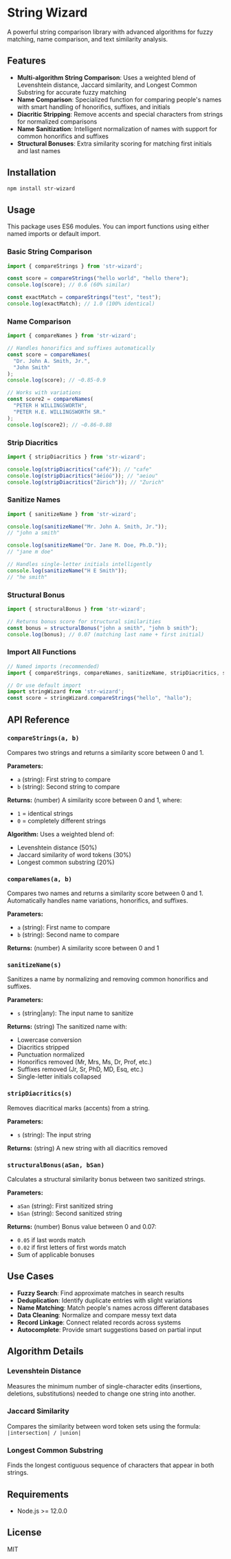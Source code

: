 # String Wizard

A powerful string comparison library with advanced algorithms for fuzzy matching, name comparison, and text similarity analysis.

## Features

- **Multi-algorithm String Comparison**: Uses a weighted blend of Levenshtein distance, Jaccard similarity, and Longest Common Substring for accurate fuzzy matching
- **Name Comparison**: Specialized function for comparing people's names with smart handling of honorifics, suffixes, and initials
- **Diacritic Stripping**: Remove accents and special characters from strings for normalized comparisons
- **Name Sanitization**: Intelligent normalization of names with support for common honorifics and suffixes
- **Structural Bonuses**: Extra similarity scoring for matching first initials and last names

## Installation

```bash
npm install str-wizard
```

## Usage

This package uses ES6 modules. You can import functions using either named imports or default import.

### Basic String Comparison

```javascript
import { compareStrings } from 'str-wizard';

const score = compareStrings("hello world", "hello there");
console.log(score); // 0.6 (60% similar)

const exactMatch = compareStrings("test", "test");
console.log(exactMatch); // 1.0 (100% identical)
```

### Name Comparison

```javascript
import { compareNames } from 'str-wizard';

// Handles honorifics and suffixes automatically
const score = compareNames(
  "Dr. John A. Smith, Jr.",
  "John Smith"
);
console.log(score); // ~0.85-0.9

// Works with variations
const score2 = compareNames(
  "PETER H WILLINGSWORTH",
  "PETER H.E. WILLINGSWORTH SR."
);
console.log(score2); // ~0.86-0.88
```

### Strip Diacritics

```javascript
import { stripDiacritics } from 'str-wizard';

console.log(stripDiacritics("café")); // "cafe"
console.log(stripDiacritics("áéíóú")); // "aeiou"
console.log(stripDiacritics("Zürich")); // "Zurich"
```

### Sanitize Names

```javascript
import { sanitizeName } from 'str-wizard';

console.log(sanitizeName("Mr. John A. Smith, Jr."));
// "john a smith"

console.log(sanitizeName("Dr. Jane M. Doe, Ph.D."));
// "jane m doe"

// Handles single-letter initials intelligently
console.log(sanitizeName("H E Smith"));
// "he smith"
```

### Structural Bonus

```javascript
import { structuralBonus } from 'str-wizard';

// Returns bonus score for structural similarities
const bonus = structuralBonus("john a smith", "john b smith");
console.log(bonus); // 0.07 (matching last name + first initial)
```

### Import All Functions

```javascript
// Named imports (recommended)
import { compareStrings, compareNames, sanitizeName, stripDiacritics, structuralBonus } from 'str-wizard';

// Or use default import
import stringWizard from 'str-wizard';
const score = stringWizard.compareStrings("hello", "hallo");
```

## API Reference

### `compareStrings(a, b)`

Compares two strings and returns a similarity score between 0 and 1.

**Parameters:**
- `a` (string): First string to compare
- `b` (string): Second string to compare

**Returns:** (number) A similarity score between 0 and 1, where:
- `1` = identical strings
- `0` = completely different strings

**Algorithm:** Uses a weighted blend of:
- Levenshtein distance (50%)
- Jaccard similarity of word tokens (30%)
- Longest common substring (20%)

### `compareNames(a, b)`

Compares two names and returns a similarity score between 0 and 1. Automatically handles name variations, honorifics, and suffixes.

**Parameters:**
- `a` (string): First name to compare
- `b` (string): Second name to compare

**Returns:** (number) A similarity score between 0 and 1

### `sanitizeName(s)`

Sanitizes a name by normalizing and removing common honorifics and suffixes.

**Parameters:**
- `s` (string|any): The input name to sanitize

**Returns:** (string) The sanitized name with:
- Lowercase conversion
- Diacritics stripped
- Punctuation normalized
- Honorifics removed (Mr, Mrs, Ms, Dr, Prof, etc.)
- Suffixes removed (Jr, Sr, PhD, MD, Esq, etc.)
- Single-letter initials collapsed

### `stripDiacritics(s)`

Removes diacritical marks (accents) from a string.

**Parameters:**
- `s` (string): The input string

**Returns:** (string) A new string with all diacritics removed

### `structuralBonus(aSan, bSan)`

Calculates a structural similarity bonus between two sanitized strings.

**Parameters:**
- `aSan` (string): First sanitized string
- `bSan` (string): Second sanitized string

**Returns:** (number) Bonus value between 0 and 0.07:
- `0.05` if last words match
- `0.02` if first letters of first words match
- Sum of applicable bonuses

## Use Cases

- **Fuzzy Search**: Find approximate matches in search results
- **Deduplication**: Identify duplicate entries with slight variations
- **Name Matching**: Match people's names across different databases
- **Data Cleaning**: Normalize and compare messy text data
- **Record Linkage**: Connect related records across systems
- **Autocomplete**: Provide smart suggestions based on partial input

## Algorithm Details

### Levenshtein Distance
Measures the minimum number of single-character edits (insertions, deletions, substitutions) needed to change one string into another.

### Jaccard Similarity
Compares the similarity between word token sets using the formula: `|intersection| / |union|`

### Longest Common Substring
Finds the longest contiguous sequence of characters that appear in both strings.

## Requirements

- Node.js >= 12.0.0

## License

MIT
